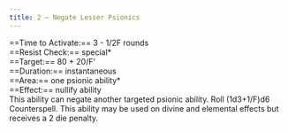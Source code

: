```yaml
---
title: 2 – Negate Lesser Psionics
---
```

==Time to Activate:== 3 - 1/2F rounds  
==Resist Check:== special*  
==Target:== 80 + 20/F’  
==Duration:== instantaneous  
==Area:== one psionic ability*  
==Effect:== nullify ability  
This ability can negate another targeted psionic ability. Roll (1d3+1/F)d6 Counterspell. This ability may be used on divine and elemental effects but receives a  2 die penalty.  
